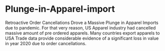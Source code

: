 # Plunge-in-Apparel-import
Retroactive Order Cancellations Drove a Massive Plunge in Apparel Imports due to pandemic.
For that very reason, US Apparel industry had cancelled massive amount of pre ordered apparels.
Many countries export apparels to USA
Trade data provide considerable evidence of a significant loss in value in year 2020 due to order cancellations.
